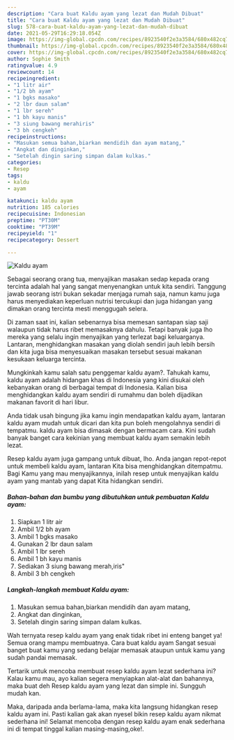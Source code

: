 ```yaml
---
description: "Cara buat Kaldu ayam yang lezat dan Mudah Dibuat"
title: "Cara buat Kaldu ayam yang lezat dan Mudah Dibuat"
slug: 578-cara-buat-kaldu-ayam-yang-lezat-dan-mudah-dibuat
date: 2021-05-29T16:29:18.054Z
image: https://img-global.cpcdn.com/recipes/8923540f2e3a3584/680x482cq70/kaldu-ayam-foto-resep-utama.jpg
thumbnail: https://img-global.cpcdn.com/recipes/8923540f2e3a3584/680x482cq70/kaldu-ayam-foto-resep-utama.jpg
cover: https://img-global.cpcdn.com/recipes/8923540f2e3a3584/680x482cq70/kaldu-ayam-foto-resep-utama.jpg
author: Sophie Smith
ratingvalue: 4.9
reviewcount: 14
recipeingredient:
- "1 litr air"
- "1/2 bh ayam"
- "1 bgks masako"
- "2 lbr daun salam"
- "1 lbr sereh"
- "1 bh kayu manis"
- "3 siung bawang merahiris"
- "3 bh cengkeh"
recipeinstructions:
- "Masukan semua bahan,biarkan mendidih dan ayam matang,"
- "Angkat dan dinginkan,"
- "Setelah dingin saring simpan dalam kulkas."
categories:
- Resep
tags:
- kaldu
- ayam

katakunci: kaldu ayam 
nutrition: 185 calories
recipecuisine: Indonesian
preptime: "PT30M"
cooktime: "PT39M"
recipeyield: "1"
recipecategory: Dessert

---
```



![Kaldu ayam](https://img-global.cpcdn.com/recipes/8923540f2e3a3584/680x482cq70/kaldu-ayam-foto-resep-utama.jpg)

Sebagai seorang orang tua, menyajikan masakan sedap kepada orang tercinta adalah hal yang sangat menyenangkan untuk kita sendiri. Tanggung jawab seorang istri bukan sekadar menjaga rumah saja, namun kamu juga harus menyediakan keperluan nutrisi tercukupi dan juga hidangan yang dimakan orang tercinta mesti menggugah selera.

Di zaman  saat ini, kalian sebenarnya bisa memesan santapan siap saji walaupun tidak harus ribet memasaknya dahulu. Tetapi banyak juga lho mereka yang selalu ingin menyajikan yang terlezat bagi keluarganya. Lantaran, menghidangkan masakan yang diolah sendiri jauh lebih bersih dan kita juga bisa menyesuaikan masakan tersebut sesuai makanan kesukaan keluarga tercinta. 



Mungkinkah kamu salah satu penggemar kaldu ayam?. Tahukah kamu, kaldu ayam adalah hidangan khas di Indonesia yang kini disukai oleh kebanyakan orang di berbagai tempat di Indonesia. Kalian bisa menghidangkan kaldu ayam sendiri di rumahmu dan boleh dijadikan makanan favorit di hari libur.

Anda tidak usah bingung jika kamu ingin mendapatkan kaldu ayam, lantaran kaldu ayam mudah untuk dicari dan kita pun boleh mengolahnya sendiri di tempatmu. kaldu ayam bisa dimasak dengan bermacam cara. Kini sudah banyak banget cara kekinian yang membuat kaldu ayam semakin lebih lezat.

Resep kaldu ayam juga gampang untuk dibuat, lho. Anda jangan repot-repot untuk membeli kaldu ayam, lantaran Kita bisa menghidangkan ditempatmu. Bagi Kamu yang mau menyajikannya, inilah resep untuk menyajikan kaldu ayam yang mantab yang dapat Kita hidangkan sendiri.

<!--inarticleads1-->

##### Bahan-bahan dan bumbu yang dibutuhkan untuk pembuatan Kaldu ayam:

1. Siapkan 1 litr air
1. Ambil 1/2 bh ayam
1. Ambil 1 bgks masako
1. Gunakan 2 lbr daun salam
1. Ambil 1 lbr sereh
1. Ambil 1 bh kayu manis
1. Sediakan 3 siung bawang merah,iris&#34;
1. Ambil 3 bh cengkeh




<!--inarticleads2-->

##### Langkah-langkah membuat Kaldu ayam:

1. Masukan semua bahan,biarkan mendidih dan ayam matang,
1. Angkat dan dinginkan,
1. Setelah dingin saring simpan dalam kulkas.




Wah ternyata resep kaldu ayam yang enak tidak ribet ini enteng banget ya! Semua orang mampu membuatnya. Cara buat kaldu ayam Sangat sesuai banget buat kamu yang sedang belajar memasak ataupun untuk kamu yang sudah pandai memasak.

Tertarik untuk mencoba membuat resep kaldu ayam lezat sederhana ini? Kalau kamu mau, ayo kalian segera menyiapkan alat-alat dan bahannya, maka buat deh Resep kaldu ayam yang lezat dan simple ini. Sungguh mudah kan. 

Maka, daripada anda berlama-lama, maka kita langsung hidangkan resep kaldu ayam ini. Pasti kalian gak akan nyesel bikin resep kaldu ayam nikmat sederhana ini! Selamat mencoba dengan resep kaldu ayam enak sederhana ini di tempat tinggal kalian masing-masing,oke!.

